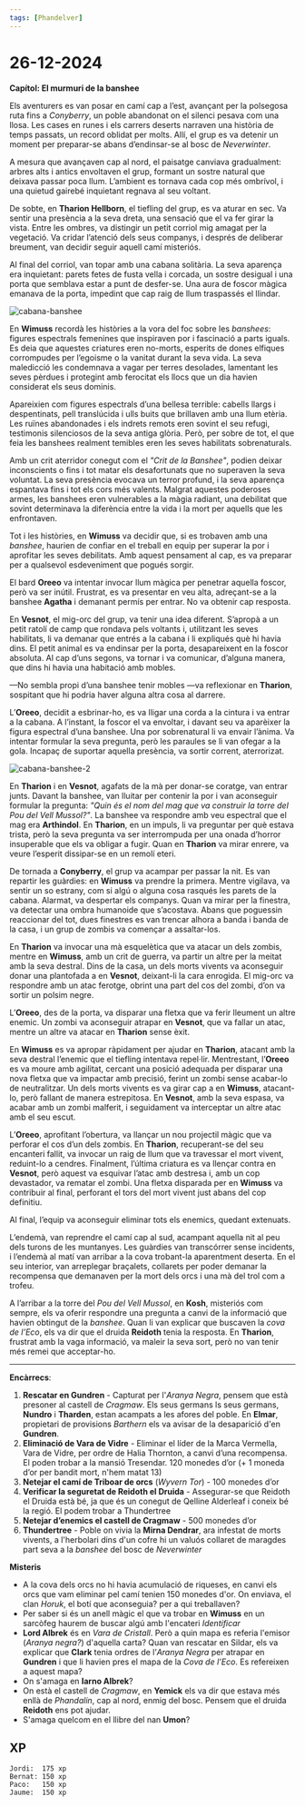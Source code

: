 ```yaml
---
tags: [Phandelver]
---
```


# 26-12-2024

**Capítol: El murmuri de la banshee**

Els aventurers es van posar en camí cap a l’est, avançant per la polsegosa ruta fins a *Conyberry*, un poble abandonat on el silenci pesava com una llosa. Les cases en runes i els carrers deserts narraven una història de temps passats, un record oblidat per molts. Allí, el grup es va detenir un moment per preparar-se abans d’endinsar-se al bosc de *Neverwinter*.

A mesura que avançaven cap al nord, el paisatge canviava gradualment: arbres alts i antics envoltaven el grup, formant un sostre natural que deixava passar poca llum. L’ambient es tornava cada cop més ombrívol, i una quietud gairebé inquietant regnava al seu voltant.

De sobte, en **Tharion Hellborn**, el tiefling del grup, es va aturar en sec. Va sentir una presència a la seva dreta, una sensació que el va fer girar la vista. Entre les ombres, va distingir un petit corriol mig amagat per la vegetació. Va cridar l’atenció dels seus companys, i després de deliberar breument, van decidir seguir aquell camí misteriós.

Al final del corriol, van topar amb una cabana solitària. La seva aparença era inquietant: parets fetes de fusta vella i corcada, un sostre desigual i una porta que semblava estar a punt de desfer-se. Una aura de foscor màgica emanava de la porta, impedint que cap raig de llum traspassés el llindar.

![cabana-banshee](https://github.com/user-attachments/assets/cf3c812d-dccf-4d10-943d-961dfee890cf)

En **Wimuss** recordà les històries a la vora del foc sobre les *banshees*: figures espectrals femenines que inspiraven por i fascinació a parts iguals. Es deia que aquestes criatures eren no-morts, esperits de dones elfiques corrompudes per l’egoisme o la vanitat durant la seva vida. La seva maledicció les condemnava a vagar per terres desolades, lamentant les seves pèrdues i protegint amb ferocitat els llocs que un dia havien considerat els seus dominis.

Apareixien com figures espectrals d’una bellesa terrible: cabells llargs i despentinats, pell translúcida i ulls buits que brillaven amb una llum etèria. Les ruïnes abandonades i els indrets remots eren sovint el seu refugi, testimonis silenciosos de la seva antiga glòria. Però, per sobre de tot, el que feia les banshees realment temibles eren les seves habilitats sobrenaturals.

Amb un crit aterridor conegut com el *"Crit de la Banshee"*, podien deixar inconscients o fins i tot matar els desafortunats que no superaven la seva voluntat. La seva presència evocava un terror profund, i la seva aparença espantava fins i tot els cors més valents. Malgrat aquestes poderoses armes, les banshees eren vulnerables a la màgia radiant, una debilitat que sovint determinava la diferència entre la vida i la mort per aquells que les enfrontaven.

Tot i les històries, en **Wimuss** va decidir que, si es trobaven amb una *banshee*, haurien de confiar en el treball en equip per superar la por i aprofitar les seves debilitats. Amb aquest pensament al cap, es va preparar per a qualsevol esdeveniment que pogués sorgir.

El bard **Oreeo** va intentar invocar llum màgica per penetrar aquella foscor, però va ser inútil. Frustrat, es va presentar en veu alta, adreçant-se a la banshee **Agatha** i demanant permís per entrar. No va obtenir cap resposta.

En **Vesnot**, el mig-orc del grup, va tenir una idea diferent. S’apropà a un petit ratolí de camp que rondava pels voltants i, utilitzant les seves habilitats, li va demanar que entrés a la cabana i li expliqués què hi havia dins. El petit animal es va endinsar per la porta, desapareixent en la foscor absoluta. Al cap d’uns segons, va tornar i va comunicar, d’alguna manera, que dins hi havia una habitació amb mobles.

—No sembla propi d’una banshee tenir mobles —va reflexionar en **Tharion**, sospitant que hi podria haver alguna altra cosa al darrere.

L’**Oreeo**, decidit a esbrinar-ho, es va lligar una corda a la cintura i va entrar a la cabana. A l’instant, la foscor el va envoltar, i davant seu va aparèixer la figura espectral d’una banshee. Una por sobrenatural li va envair l’ànima. Va intentar formular la seva pregunta, però les paraules se li van ofegar a la gola. Incapaç de suportar aquella presència, va sortir corrent, aterrorizat.

![cabana-banshee-2](https://github.com/user-attachments/assets/a774d8c5-e330-485e-84a8-122b12006409)

En **Tharion** i en **Vesnot**, agafats de la mà per donar-se coratge, van entrar junts. Davant la banshee, van lluitar per contenir la por i van aconseguir formular la pregunta: *"Quin és el nom del mag que va construir la torre del Pou del Vell Mussol?"*. La banshee va respondre amb veu espectral que el mag era **Arthindol**. En **Tharion**, en un impuls, li va preguntar per què estava trista, però la seva pregunta va ser interrompuda per una onada d’horror insuperable que els va obligar a fugir. Quan en **Tharion** va mirar enrere, va veure l’esperit dissipar-se en un remolí eteri.

De tornada a **Conyberry**, el grup va acampar per passar la nit. Es van repartir les guàrdies: en **Wimuss** va prendre la primera. Mentre vigilava, va sentir un so estrany, com si algú o alguna cosa rasqués les parets de la cabana. Alarmat, va despertar els companys. Quan va mirar per la finestra, va detectar una ombra humanoide que s’acostava. Abans que poguessin reaccionar del tot, dues finestres es van trencar alhora a banda i banda de la casa, i un grup de zombis va començar a assaltar-los.

En **Tharion** va invocar una mà esquelètica que va atacar un dels zombis, mentre en **Wimuss**, amb un crit de guerra, va partir un altre per la meitat amb la seva destral. Dins de la casa, un dels morts vivents va aconseguir donar una plantofada a en **Vesnot**, deixant-li la cara enrogida. El mig-orc va respondre amb un atac ferotge, obrint una part del cos del zombi, d’on va sortir un polsim negre.

L’**Oreeo**, des de la porta, va disparar una fletxa que va ferir lleument un altre enemic. Un zombi va aconseguir atrapar en **Vesnot**, que va fallar un atac, mentre un altre va atacar en **Tharion** sense èxit. 

En **Wimuss** es va apropar ràpidament per ajudar en **Tharion**, atacant amb la seva destral l’enemic que el tiefling intentava repel·lir. Mentrestant, l’**Oreeo** es va moure amb agilitat, cercant una posició adequada per disparar una nova fletxa que va impactar amb precisió, ferint un zombi sense acabar-lo de neutralitzar. Un dels morts vivents es va girar cap a en **Wimuss**, atacant-lo, però fallant de manera estrepitosa. En **Vesnot**, amb la seva espasa, va acabar amb un zombi malferit, i seguidament va interceptar un altre atac amb el seu escut.

L’**Oreeo**, aprofitant l’obertura, va llançar un nou projectil màgic que va perforar el cos d’un dels zombis. En **Tharion**, recuperant-se del seu encanteri fallit, va invocar un raig de llum que va travessar el mort vivent, reduint-lo a cendres. Finalment, l’última criatura es va llençar contra en **Vesnot**, però aquest va esquivar l’atac amb destresa i, amb un cop devastador, va rematar el zombi. Una fletxa disparada per en **Wimuss** va contribuir al final, perforant el tors del mort vivent just abans del cop definitiu.

 Al final, l’equip va aconseguir eliminar tots els enemics, quedant extenuats.

L’endemà, van reprendre el camí cap al sud, acampant aquella nit al peu dels turons de les muntanyes. Les guàrdies van transcórrer sense incidents, i l’endemà al matí van arribar a la cova trobant-la aparentment deserta. En el seu interior, van arreplegar braçalets, collarets per poder demanar la recompensa que demanaven per la mort dels orcs i una mà del trol com a trofeu.

A l’arribar a la torre del *Pou del Vell Mussol*, en **Kosh**, misteriós com sempre, els va oferir respondre una pregunta a canvi de la informació que havien obtingut de la *banshee*. Quan li van explicar que buscaven la *cova de l’Eco*, els va dir que el druida **Reidoth** tenia la resposta. En **Tharion**, frustrat amb la vaga informació, va maleir la seva sort, però no van tenir més remei que acceptar-ho.

---

**Encàrrecs**:

1. **Rescatar en Gundren** \- Capturat per l'_Aranya Negra_, pensem que està presoner al castell de _Cragmaw_. Els seus germans ls seus germans, **Nundro** i **Tharden**, estan acampats a les afores del poble. En **Elmar**, propietari de provisions _Barthern_ els va avisar de la desaparició d'en **Gundren**.
2. **Eliminació de Vara de Vidre** \- Eliminar el líder de la Marca Vermella, Vara de Vidre, per ordre de Halia Thornton, a canvi d’una recompensa. El poden trobar a la mansió Tresendar. 120 monedes d’or (+ 1 moneda d’or per bandit mort, n'hem matat 13)  
3. **Netejar el camí de Triboar de orcs** (*Wyvern Tor*) \- 100 monedes d’or  
4. **Verificar la seguretat de Reidoth el Druida** \- Assegurar-se que Reidoth el Druida està bé, ja que és un conegut de Qelline Alderleaf i coneix bé la regió. El podem trobar a Thundertree 
5. **Netejar d’enemics el castell de Cragmaw** \- 500 monedes d’or
6. **Thundertree** \- Poble on vivia la **Mirna Dendrar**, ara infestat de morts vivents, a l'herbolari dins d'un cofre hi un valuós collaret de maragdes part seva a la *banshee* del bosc de *Neverwinter*

**Misteris**

- A la cova dels orcs no hi havia acumulació de riqueses, en canvi els orcs que vam eliminar pel camí tenien 150 monedes d'or. On enviava, el clan _Horuk_, el botí que aconseguia? per a qui treballaven?
- Per saber si és un anell màgic el que va trobar en **Wimuss** en un sarcòfeg haurem de buscar algú amb l'encateri *Identificar*
- **Lord Albrek** és en *Vara de Cristall*. Però a quin mapa es referia l'emisor (*Aranya negra?*) d'aquella carta? Quan van rescatar en Sildar, els va explicar que **Clark** tenia ordres de l’*Aranya Negra* per atrapar en **Gundren** i que li havien pres el mapa de la _Cova de l’Eco_. Es refereixen a aquest mapa?
- On s'amaga en **Iarno Albrek**?
- On està el castell de _Cragmaw_, en **Yemick** els va dir que estava més enllà de _Phandalin_, cap al nord, enmig del bosc. Pensem que el druida **Reidoth** ens pot ajudar.
- S'amaga quelcom en el llibre del nan **Umon**?

## XP

```
Jordi:  175 xp
Bernat: 150 xp
Paco:   150 xp
Jaume:  150 xp
```
